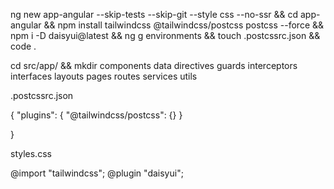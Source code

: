 ng new app-angular --skip-tests --skip-git --style css --no-ssr && cd app-angular && npm install tailwindcss @tailwindcss/postcss postcss --force && npm i -D daisyui@latest && ng g environments && touch .postcssrc.json && code .

cd src/app/ && mkdir components data directives guards interceptors interfaces layouts pages routes services utils

.postcssrc.json

{
"plugins": {
"@tailwindcss/postcss": {}
}

}

styles.css

@import "tailwindcss";
@plugin "daisyui";
